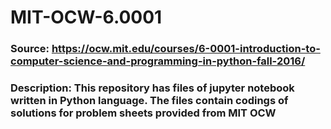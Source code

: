 # MIT-OCW-6.0001

### Source: https://ocw.mit.edu/courses/6-0001-introduction-to-computer-science-and-programming-in-python-fall-2016/

### Description: This repository has files of jupyter notebook written in Python language. The files contain codings of solutions for problem sheets provided from MIT OCW
